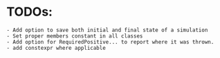 # TODOs:
	- Add option to save both initial and final state of a simulation
	- Set proper members constant in all classes
	- Add option for RequiredPositive... to report where it was thrown.
 	- add constexpr where applicable
